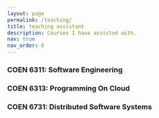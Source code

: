 ```yaml
---
layout: page
permalink: /teaching/
title: teaching assistant
description: Courses I have assisted with.
nav: true
nav_order: 6
---
```


### COEN 6311: Software Engineering

### COEN 6313: Programming On Cloud

### COEN 6731: Distributed Software Systems